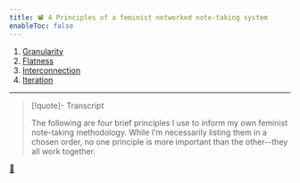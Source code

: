 ```yaml
---
title: 📽️ 4 Principles of a feminist networked note-taking system
enableToc: false
---
```


1. [Granularity](!8a%20Granularity.md)
1. [Flatness](!8b%20Flatness.md)
1. [Interconnection](!8c%20Interconnection.md)
1. [Iteration](!8d%20Iteration.md)

---

 > 
 > \[!quote\]- Transcript
 > 
 > The following are four brief principles I use to inform my own feminist note-taking methodology. While I’m necessarily listing them in a chosen order, no one principle is more important than the other--they all work together.

[📖](@6%20Four%20principles%20of%20a%20feminist%20note-taking%20methodology.md)
